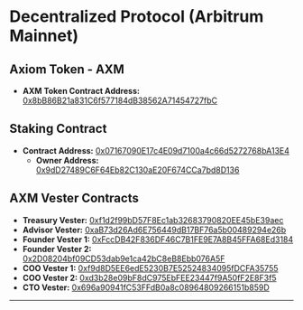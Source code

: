 # Decentralized Protocol (Arbitrum Mainnet)

## Axiom Token - AXM

- **AXM Token Contract Address:** [0x8bB86B21a831C6f577184dB38562A71454727fbC](https://arbiscan.io/address/0x8bB86B21a831C6f577184dB38562A71454727fbC#code)

## Staking Contract

- **Contract Address:** [0x07167090E17c4E09d7100a4c66d5272768bA13E4](https://arbiscan.io/address/0x07167090E17c4E09d7100a4c66d5272768bA13E4#code)
  - **Owner Address:** [0x9dD27489C6F64Eb82C130aE20F674CCa7bd8D136](https://arbiscan.io/address/0x9dD27489C6F64Eb82C130aE20F674CCa7bd8D136)

## AXM Vester Contracts

- **Treasury Vester:** [0xf1d2f99bD57F8Ec1ab32683790820EE45bE39aec](https://arbiscan.io/address/0xf1d2f99bD57F8Ec1ab32683790820EE45bE39aec#code)
- **Advisor Vester:** [0xaB73d26Ad6E756449dB17BF76a5b00489294e26b](https://arbiscan.io/address/0xaB73d26Ad6E756449dB17BF76a5b00489294e26b#code)
- **Founder Vester 1:** [0xFccDB42F836DF46C7B1FE9E7A8B45FFA68Ed3184](https://arbiscan.io/address/0xFccDB42F836DF46C7B1FE9E7A8B45FFA68Ed3184#code)
- **Founder Vester 2:** [0x2D08204bf09CD53dab9e1ca42bC8eB8Ebb076A5F](https://arbiscan.io/address/0x2D08204bf09CD53dab9e1ca42bC8eB8Ebb076A5F#code)
- **COO Vester 1:** [0xf9d8D5EE6edE5230B7E52524834095fDCFA35755](https://arbiscan.io/address/0xf9d8D5EE6edE5230B7E52524834095fDCFA35755#code)
- **COO Vester 2:** [0xd3b28e09bF8dC975EbFEE23447f9A50fF2E8F3f5](https://arbiscan.io/address/0xd3b28e09bF8dC975EbFEE23447f9A50fF2E8F3f5#code)
- **CTO Vester:** [0x696a90941fC53FFdB0a8c08964809266151b859D](https://arbiscan.io/address/0x696a90941fC53FFdB0a8c08964809266151b859D#code)

---
